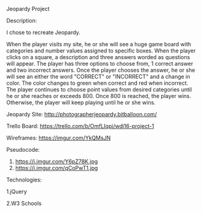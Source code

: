 Jeopardy Project 

Description:

I chose to recreate Jeopardy.

When the player visits my site, he or she will see a huge game board with categories and number values assigned to specific boxes. When the player clicks on a square, a description and three answers worded as questions will appear. The player has three options to choose from, 1 correct answer and two incorrect answers. Once the player chooses the answer, he or she will see an either the word "CORRECT" or "INCORRECT" and a change in color. The color changes to green when correct and red when incorrect. The player continues to choose point values from desired categories until he or she reaches or exceeds 800. Once 800 is reached, the player wins. Otherwise, the player will keep playing until he or she wins. 

Jeopardy Site: http://photographerjeopardy.bitballoon.com/

Trello Board: https://trello.com/b/OmfLIqpi/wdi16-project-1

Wireframes:
https://imgur.com/YkQMsJN

Pseudocode: 
1. https://i.imgur.com/Y6pZ78K.jpg
2. https://i.imgur.com/qCoPwT1.jpg

Technologies:

1.jQuery

2.W3 Schools




